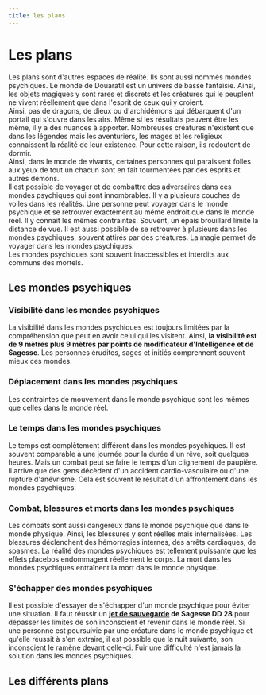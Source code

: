 ```yaml
---
title: les plans
---
```

# Les plans
Les plans sont d'autres espaces de réalité. Ils sont aussi nommés mondes psychiques. Le monde de Douaratil est un univers de basse fantaisie. Ainsi, les objets magiques y sont rares et discrets et les créatures qui le peuplent ne vivent réellement que dans l'esprit de ceux qui y croient.   
Ainsi, pas de dragons, de dieux ou d'archidémons qui débarquent d'un portail qui s'ouvre dans les airs. Même si les résultats peuvent être les même, il y a des nuances à apporter. Nombreuses créatures n'existent que dans les légendes mais les aventuriers, les mages et les religieux connaissent la réalité de leur existence. Pour cette raison, ils redoutent de dormir.   
Ainsi, dans le monde de vivants, certaines personnes qui paraissent folles aux yeux de tout un chacun sont en fait tourmentées par des esprits et autres démons.  
Il est possible de voyager et de combattre des adversaires dans ces mondes psychiques qui sont innombrables. Il y a plusieurs couches de voiles dans les réalités. Une personne peut voyager dans le monde psychique et se retrouver exactement au même endroit que dans le monde réel. Il y connait les mêmes contraintes. Souvent, un épais brouillard limite la distance de vue. Il est aussi possible de se retrouver à plusieurs dans les mondes psychiques, souvent attirés par des créatures. La magie permet de voyager dans les mondes psychiques.  
Les mondes psychiques sont souvent inaccessibles et interdits aux communs des mortels.  

## Les mondes psychiques

### Visibilité dans les mondes psychiques
La visibilité dans les mondes psychiques est toujours limitées par la compréhension que peut en avoir celui qui les visitent. Ainsi, **la visibilité est de 9 mètres plus 9 mètres par points de modificateur d'Intelligence et de Sagesse**. Les personnes érudites, sages et initiés comprennent souvent mieux ces mondes.   

### Déplacement dans les mondes psychiques
Les contraintes de mouvement dans le monde psychique sont les mêmes que celles dans le monde réel.  

### Le temps dans les mondes psychiques
Le temps est complètement différent dans les mondes psychiques. Il est souvent comparable à une journée pour la durée d'un rêve, soit quelques heures. Mais un combat peut se faire le temps d'un clignement de paupière. Il arrive que des gens décèdent d'un accident cardio-vasculaire ou d'une rupture d'anévrisme. Cela est souvent le résultat d'un affrontement dans les mondes psychiques.  

### Combat, blessures et morts dans les mondes psychiques
Les combats sont aussi dangereux dans le monde psychique que dans le monde physique. Ainsi, les blessures y sont réelles mais internalisées. Les blessures déclenchent des hémorragies internes, des arrêts cardiaques, de spasmes. La réalité des mondes psychiques est tellement puissante que les effets placebos endommagent réellement le corps. La mort dans les mondes psychiques entraînent la mort dans le monde physique.  

### S'échapper des mondes psychiques
Il est possible d'essayer de s'échapper d'un monde psychique pour éviter une situation. Il faut réussir un **[jet de sauvegarde](/utiliser-les-caracteristiques/#jets-de-sauvegarde) de Sagesse DD 28** pour dépasser les limites de son inconscient et revenir dans le monde réel. Si une personne est poursuivie par une créature dans le monde psychique et qu'elle réussit à s'en extraire, il est possible que la nuit suivante, son inconscient le ramène devant celle-ci. Fuir une difficulté n'est jamais la solution dans les mondes psychiques.    

## Les différents plans
